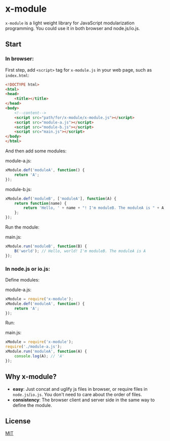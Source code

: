 # x-module
`x-module` is a light weight library for JavaScript modularization programming. You could use it in both browser and node.js/io.js.

## Start
### In browser:
First step, add `<script>` tag for `x-module.js` in your web page, such as `index.html`:
```html
<!DOCTYPE html>
<html>
<head>
    <title></title>
</head>
<body>
    <!--content-->
    <script src="path/for/x-module/x-module.js"></script>
    <script src="module-a.js"></script>
    <script src="module-b.js"></script>
    <script src="main.js"></script>
</body>
</html>
```

And then add some modules:

module-a.js:
```js
xModule.def('moduleA', function() {
    return 'A';
});
```

module-b.js:
```js
xModule.def('moduleB', ['moduleA'], function(A) {
    return function(name) {
        return 'Hello, ' + name + "! I'm moduleB. The moduleA is " + A;
    };
});
```

Run the module:

main.js:
```js
xModule.run('moduleB', function(B) {
    B('world'); // Hello, world! I'm moduleB. The moduleA is A
});
```

### In node.js or io.js:

Define modules:

module-a.js:
```js
xModule = require('x-module');
xModule.def('moduleA', function() {
    return 'A';
});
```

Run:

main.js:
```js
xModule = require('x-module');
require('./module-a.js');
xModule.run('moduleA', function(A) {
    console.log(A); // 'A'
});
```

## Why x-module?
* **easy**: Just concat and uglify js files in browser, or require files in `node.js`/`io.js`. You don't need to care about the order of files.
* **consistency**: The browser client and server side in the same way to define the module.

## License
[MIT](./LICENSE)

